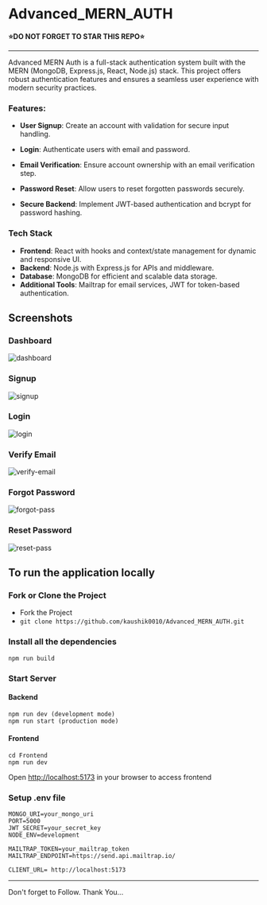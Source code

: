﻿# Advanced_MERN_AUTH

**⭐DO NOT FORGET TO STAR THIS REPO⭐**
______


Advanced MERN Auth is a full-stack authentication system built with the MERN (MongoDB, Express.js, React, Node.js) stack. This project offers robust authentication features and ensures a seamless user experience with modern security practices.

### Features:

- **User Signup**: Create an account with validation for secure input handling.

- **Login**: Authenticate users with email and password.

- **Email Verification**: Ensure account ownership with an email verification step.

- **Password Reset**: Allow users to reset forgotten passwords securely.

- **Secure Backend**: Implement JWT-based authentication and bcrypt for password hashing.


### Tech Stack

- **Frontend**: React with hooks and context/state management for dynamic and responsive UI.
- **Backend**: Node.js with Express.js for APIs and middleware.
- **Database**: MongoDB for efficient and scalable data storage.
- **Additional Tools**: Mailtrap for email services, JWT for token-based authentication.


## Screenshots

### Dashboard
![dashboard](https://github.com/user-attachments/assets/650ee5f4-df8d-4587-8caa-ead88faae93d)

### Signup
![signup](https://github.com/user-attachments/assets/d987904c-f442-4ea6-971e-b7f9a95748fa)

### Login
![login](https://github.com/user-attachments/assets/7f799519-842a-4d17-9fcf-435071bee99f)

### Verify Email
![verify-email](https://github.com/user-attachments/assets/3bcb4c86-86fd-4d44-a0c5-5c8c922b99ad)

### Forgot Password
![forgot-pass](https://github.com/user-attachments/assets/7c9eee80-7989-4e4e-81e9-589ca322c2ed)

### Reset Password
![reset-pass](https://github.com/user-attachments/assets/461165d1-3648-4725-b81e-18c5d5c710e3)


## To run the application locally

### Fork or Clone the Project
- Fork the Project
- `git clone https://github.com/kaushik0010/Advanced_MERN_AUTH.git`

### Install all the dependencies
```
npm run build
```

### Start Server
#### Backend
```
npm run dev (development mode)
npm run start (production mode)
```

#### Frontend
```
cd Frontend
npm run dev
```

Open [http://localhost:5173](http://localhost:5173) in your browser to access frontend


### Setup .env file

```
MONGO_URI=your_mongo_uri
PORT=5000
JWT_SECRET=your_secret_key
NODE_ENV=development

MAILTRAP_TOKEN=your_mailtrap_token
MAILTRAP_ENDPOINT=https://send.api.mailtrap.io/

CLIENT_URL= http://localhost:5173
```

____

Don't forget to Follow. Thank You...
